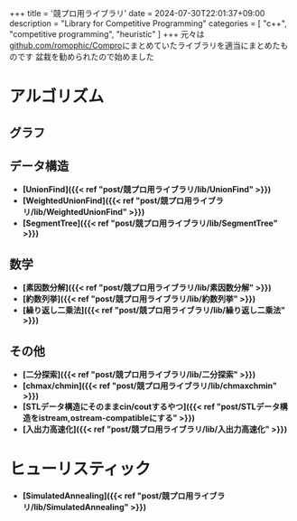 +++
title = '競プロ用ライブラリ'
date = 2024-07-30T22:01:37+09:00
description = "Library for Competitive Programming"
categories = [
  "c++",
  "competitive programming",
  "heuristic"
]
+++
元々は[github.com/romophic/Compro](https://github.com/romophic/Compro)にまとめていたライブラリを適当にまとめたものです
盆栽を勧められたので始めました
# アルゴリズム
## グラフ
## データ構造
- **[UnionFind]({{< ref "post/競プロ用ライブラリ/lib/UnionFind" >}})**
- **[WeightedUnionFind]({{< ref "post/競プロ用ライブラリ/lib/WeightedUnionFind" >}})**
- **[SegmentTree]({{< ref "post/競プロ用ライブラリ/lib/SegmentTree" >}})**

## 数学
- **[素因数分解]({{< ref "post/競プロ用ライブラリ/lib/素因数分解" >}})**
- **[約数列挙]({{< ref "post/競プロ用ライブラリ/lib/約数列挙" >}})**
- **[繰り返し二乗法]({{< ref "post/競プロ用ライブラリ/lib/繰り返し二乗法" >}})**

## その他
- **[二分探索]({{< ref "post/競プロ用ライブラリ/lib/二分探索" >}})**
- **[chmax/chmin]({{< ref "post/競プロ用ライブラリ/lib/chmaxchmin" >}})**
- **[STLデータ構造にそのままcin/coutするやつ]({{< ref "post/STLデータ構造をistream,ostream-compatibleにする" >}})**
- **[入出力高速化]({{< ref "post/競プロ用ライブラリ/lib/入出力高速化" >}})**

# ヒューリスティック
- **[SimulatedAnnealing]({{< ref "post/競プロ用ライブラリ/lib/SimulatedAnnealing" >}})**